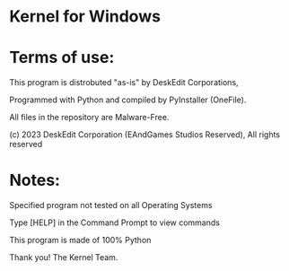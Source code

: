 # Kernel for Windows
# Terms of use:
This program is distrobuted "as-is" by DeskEdit Corporations, 

Programmed with Python and compiled by PyInstaller (OneFile).

All files in the repository are Malware-Free.

(c) 2023 DeskEdit Corporation (EAndGames Studios Reserved), All rights reserved

# Notes:
Specified program not tested on all Operating Systems

Type [HELP] in the Command Prompt to view commands

This program is made of 100% Python

Thank you! The Kernel Team.
